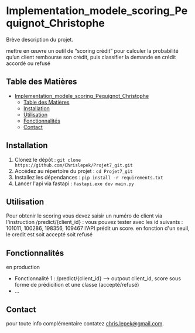 # Implementation_modele_scoring_Pequignot_Christophe

Brève description du projet.

mettre en œuvre un outil de “scoring crédit” pour calculer la probabilité qu’un client rembourse son crédit, puis classifier la demande en crédit accordé ou refusé

## Table des Matières

- [Implementation\_modele\_scoring\_Pequignot\_Christophe](#implementation_modele_scoring_pequignot_christophe)
  - [Table des Matières](#table-des-matières)
  - [Installation](#installation)
  - [Utilisation](#utilisation)
  - [Fonctionnalités](#fonctionnalités)
  - [Contact](#contact)

## Installation

1. Clonez le dépôt : `git clone https://github.com/Chrislepek/Projet7_git.git`
2. Accédez au répertoire du projet : `cd Projet7_git`
3. Installez les dépendances : `pip install -r requirements.txt`
4. Lancer l'api via fastapi : `fastapi.exe dev main.py`
   

## Utilisation

Pour obtenir le scoring vous devez saisir un numéro de client via l'instruction 
/predict/{client_id} : vous pouvez tester avec les id suivants : 101011, 100286, 198356, 109467
l'API prédit un score. en fonction d'un seuil, le credit est soit accepté soit refusé

## Fonctionnalités
en production
- Fonctionnalité 1 : /predict/{client_id} --> outpout client_id, score sous forme de prédicition et une classe (accepté/refusé)
- ...




## Contact

pour toute info complémentaire contatez chris.lepek@gmail.com.
